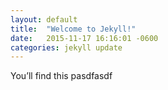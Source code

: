 ```yaml
---
layout: default
title:  "Welcome to Jekyll!"
date:   2015-11-17 16:16:01 -0600
categories: jekyll update
---
```

You’ll find this pasdfasdf